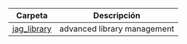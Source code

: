 | Carpeta                                     | Descripción |
|---------------------------------------------|-------------|
| [jag_library](./jag_library)                  | advanced library management|

